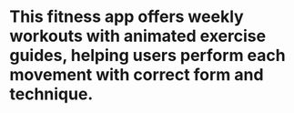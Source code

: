 # This fitness app offers weekly workouts with animated exercise guides, helping users perform each movement with correct form and technique.

